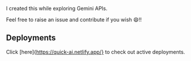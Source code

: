 I created this while exploring Gemini APIs.

Feel free to raise an issue and contribute if you wish 😄!!


## Deployments
Click [here]{https://quick-ai.netlify.app/} to check out active deployments.   